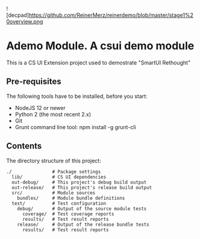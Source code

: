 ![decpad]https://github.com/ReinerMerz/reinerdemo/blob/master/stage1%20overview.png
# Ademo Module. A csui demo module

This is a CS UI Extension project used to demostrate "SmartUI Rethought"

## Pre-requisites

The following tools have to be installed, before you start:

* NodeJS 12 or newer
* Python 2 (the most recent 2.x)
* Git
* Grunt command line tool:
    npm install -g grunt-cli

## Contents

The directory structure of this project:

    ./               # Package settings
      lib/           # CS UI dependencies
      out-debug/     # This project's debug build output
      out-release/   # This project's release build output
      src/           # Module sources
        bundles/     # Module bundle definitions
      test/          # Test configuration
        debug/       # Output of the source module tests
          coverage/  # Test coverage reports
          results/   # Test result reports
        release/     # Output of the release bundle tests
          results/   # Test result reports

